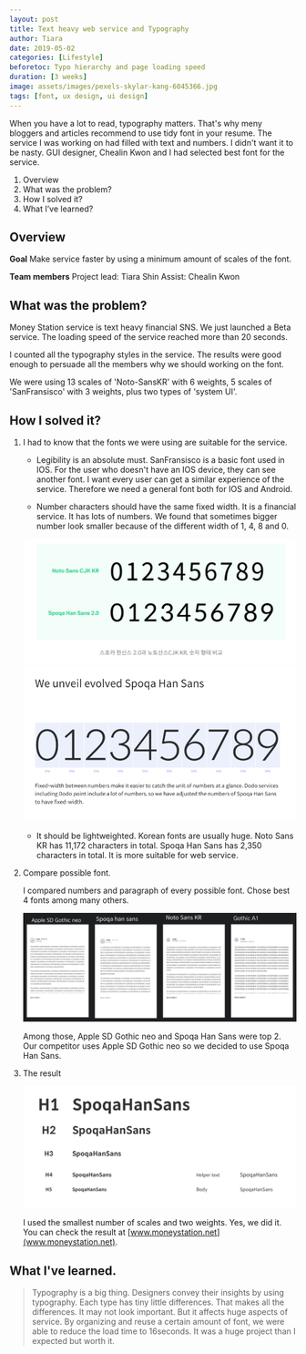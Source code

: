 ```yaml
---
layout: post
title: Text heavy web service and Typography
author: Tiara
date: 2019-05-02
categories: [Lifestyle]
beforetoc: Typo hierarchy and page loading speed
duration: [3 weeks]
image: assets/images/pexels-skylar-kang-6045366.jpg
tags: [font, ux design, ui design]
---
```


When you have a lot to read, typography matters. That's why meny bloggers and articles recommend to use tidy font in your resume. The service I was working on had filled with text and numbers. I didn't want it to be nasty. GUI designer, Chealin Kwon and I had selected best font for the service. 

<!--more-->

1. Overview
2. What was the problem?
3. How I solved it?
4. What I’ve learned?

## Overview

**Goal**
Make service faster by using a minimum amount of scales of the font.

**Team members**
Project lead: Tiara Shin 
Assist: Chealin Kwon

## What was the problem?

Money Station service is text heavy financial SNS.
We just launched a Beta service. The loading speed of the service reached more than 20 seconds. 

I counted all the typography styles in the service. The results were good enough to persuade all the members why we should working on the font.

We were using 13 scales of 'Noto-SansKR' with 6 weights, 5 scales of 'SanFransisco' with 3 weights, plus two types of 'system UI'.

## How I solved it?

1. I had to know that the fonts we were using are suitable for the service. 

    - Legibility is an absolute must.
    SanFransisco is a basic font used in IOS. For the user who doesn't have an IOS device, they can see another font. I want every user can get a similar experience of the service. Therefore we need a general font both for IOS and Android. 

    - Number characters should have the same fixed width. 
    It is a financial service. It has lots of numbers. We found that sometimes bigger number look smaller because of the different width of 1, 4, 8 and 0. 
    
    ![notosans_vs_Spoqa](/assets/images/notosans_vs_Spoqa.png)
    ![SpoqaHanSans_numbers](/assets/images/SpoqaHanSans_numbers.png)

    - It should be lightweighted.
    Korean fonts are usually huge. Noto Sans KR has 11,172 characters in total. Spoqa Han Sans has 2,350 characters in total. It is more suitable for web service.

2. Compare possible font.

    I compared numbers and paragraph of every possible font.  Chose best 4 fonts among many others.
    
    ![font_test](/assets/images/fonttest.png)

    Among those, Apple SD Gothic neo and Spoqa Han Sans were top 2. Our competitor uses Apple SD Gothic neo so we decided to use Spoqa Han Sans. 

3. The result

    ![typo hirarchy](/assets/images/typo_hirarchy.png)

    I used the smallest number of scales and two weights. 
    Yes, we did it. You can check the result at [www.moneystation.net](www.moneystation.net).

## What I've learned.

>Typography is a big thing.
Designers convey their insights by using typography. Each type has tiny little differences. That makes all the differences. It may not look important. But it affects huge aspects of service. By organizing and reuse a certain amount of font, we were able to reduce the load time to 16seconds. It was a huge project than I expected but worth it. 
